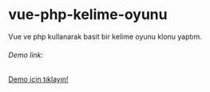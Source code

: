 # vue-php-kelime-oyunu

Vue ve php kullanarak basit bir kelime oyunu klonu yaptım. 

###### Demo link: 
[Demo için tıklayın!](https://kelimeoyunu.ahmetcanuzumcu.com.tr/)
